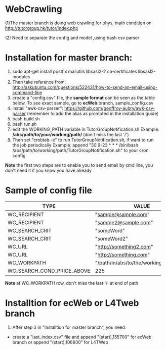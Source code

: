 # WebCrawling

(1)The master branch is doing web crawling for phys, math condition on http://tutorgroup.hk/tutor/index.php

(2) Need to separate the config and model ,using bash csv parser

Installation for master branch:
====
1. sudo apt-get install postfix mailutils libsasl2-2 ca-certificates libsasl2-modules
2. Then take reference from: http://askubuntu.com/questions/522431/how-to-send-an-email-using-command-line
3. create a "config.csv" file, the **sample format** can be seen as the table below. To see exact sample, go to **ecWeb** branch, sample\_config.csv
4. install "awk-csv-parser": https://github.com/geoffroy-aubry/awk-csv-parser (remember to add the alias as prompted in the installation guide)
5. bash build.sh
6. bash run.sh
7. edit the WORKING\_PATH variable in TutorGroupNotification.sh
  Example: **/abs/path/to/your/working/path/** (don't miss the last '/')
8. Then set "crobtab -e" to run TutorGroupNotification.sh, if want to run the job periodically
  Example: append "30 9-23 * * * /bin/bash /abs/path/to/working/path/TutorGroupNotification.sh" to your cron config

**Note** the first two steps are to enable you to send email by cmd line, you don't need it if you know you have already

Sample of config file
====
TYPE|VALUE
----|----
WC\_RECIPIENT|"sample@sample.com"
WC\_RECIPIENT|"sample2@sample.com"
WC\_SEARCH\_CRIT|"someWord"
WC\_SEARCH\_CRIT|"someWord2"
WC\_URL|"http://something2.com"
WC\_URL|"http://something.com"
WC\_WORKPATH|"/path/in/abs/to/the/working/directory/"
WC\_SEARCH\_COND\_PRICE\_ABOVE|225

**Note** at WC\_WORKPATH row, don't miss the last '/' at end of path

Installtion for ecWeb or L4Tweb branch
====
1. After step 3 in "Installtion for master branch", you need:
  * create a "last\_index.csv" file and append "(start),155700" for ecWeb branch
  or append "(start),106900" for L4TWeb
